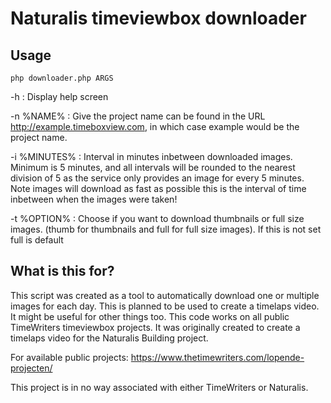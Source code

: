 # Naturalis timeviewbox downloader

Usage
---
```
php downloader.php ARGS
```


-h           : Display help screen

-n %NAME%    : Give the project name can be found in the URL
               http://example.timeboxview.com, in which case
               example would be the project name.
               
-i %MINUTES% : Interval in minutes inbetween downloaded images.
               Minimum is 5 minutes, and all intervals will be
               rounded to the nearest division of 5 as the
               service only provides an image for every 5 minutes.
               Note images will download as fast as possible this
               is the interval of time inbetween when the images
               were taken!
               
-t %OPTION%  : Choose if you want to download thumbnails or
               full size images. (thumb for thumbnails and full
               for full size images). If this is not set full is
               default

What is this for?
---
This script was created as a tool to automatically download one or multiple images for each day. This is planned to be used to create a timelaps video. It might be useful for other things too. This code works on all public TimeWriters timeviewbox projects. It was originally created to create a timelaps video for the Naturalis Building project.



For available public projects: https://www.thetimewriters.com/lopende-projecten/




This project is in no way associated with either TimeWriters or Naturalis.
